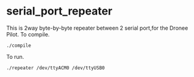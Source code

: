 # serial_port_repeater
This is 2way byte-by-byte repeater between 2 serial port,for the Dronee Pilot.
To compile.
```
./compile
```
To run.
```
./repeater /dev/ttyACM0 /dev/ttyUSB0
```
